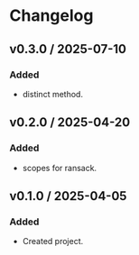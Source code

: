 # Changelog
## v0.3.0 / 2025-07-10
### Added
* distinct method.

## v0.2.0 / 2025-04-20
### Added
* scopes for ransack.

## v0.1.0 / 2025-04-05
### Added
* Created project.
